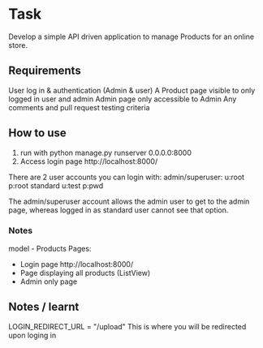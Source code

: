 
# Task
Develop a simple API driven application to manage Products for an online store. 

## Requirements
User log in & authentication (Admin & user)
A Product page visible to only logged in user and admin
Admin page only accessible to Admin
Any comments and pull request testing criteria

## How to use
1. run with python manage.py runserver 0.0.0.0:8000 
2. Access login page  http://localhost:8000/

There are 2 user accounts you can login with: 
admin/superuser: u:root p:root
standard u:test p:pwd


The admin/superuser account allows the admin user to get to the admin page, whereas logged in as standard user cannot see that option.

### Notes
model - Products
Pages:
- Login page http://localhost:8000/
- Page displaying all products (ListView)
- Admin only page 

## Notes / learnt
LOGIN_REDIRECT_URL = "/upload"
This is where you will be redirected upon loging in 

